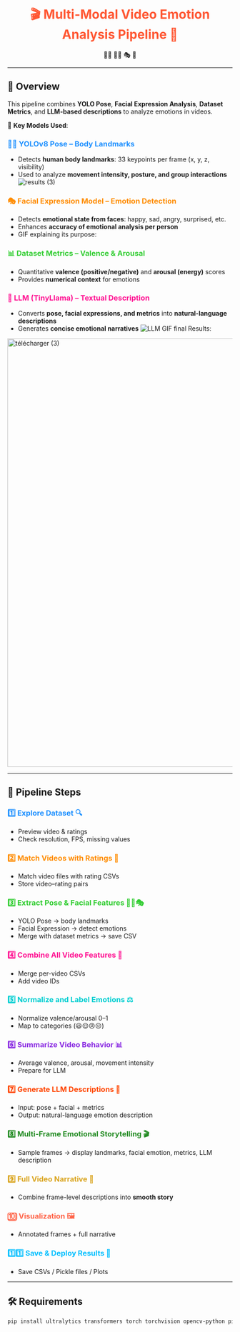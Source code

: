<h1 align="center" style="color:#FF5733;">🎬 Multi-Modal Video Emotion Analysis Pipeline 🧩</h1>

<p align="center">
🧍‍♂️ 👩‍🦰 🎭 🤖
</p>

---

## 🌈 Overview

This pipeline combines **YOLO Pose**, **Facial Expression Analysis**, **Dataset Metrics**, and **LLM-based descriptions** to analyze emotions in videos.

🧩 **Key Models Used**:

### <span style="color:#1E90FF;">🧍‍♂️ YOLOv8 Pose – Body Landmarks</span>
- Detects **human body landmarks**: 33 keypoints per frame (x, y, z, visibility)
- Used to analyze **movement intensity, posture, and group interactions**
![results (3)](https://github.com/user-attachments/assets/f9cc506c-ca48-4996-b0eb-8c939b28daf5)


### <span style="color:#FF8C00;">🎭 Facial Expression Model – Emotion Detection</span>
- Detects **emotional state from faces**: happy, sad, angry, surprised, etc.
- Enhances **accuracy of emotional analysis per person**
- GIF explaining its purpose:  

### <span style="color:#32CD32;">📊 Dataset Metrics – Valence & Arousal</span>
- Quantitative **valence (positive/negative)** and **arousal (energy)** scores
- Provides **numerical context** for emotions


### <span style="color:#FF1493;">🤖 LLM (TinyLlama) – Textual Description</span>
- Converts **pose, facial expressions, and metrics** into **natural-language descriptions**
- Generates **concise emotional narratives**
![LLM GIF]([https://media.giphy.com/media/3oEjI6SIIHBdRxXI40/giphy.gif](https://cdn-thumbnails.huggingface.co/social-thumbnails/spaces/aygalic/tiny-llama.png))
final Results:
<img width="2005" height="960" alt="télécharger (3)" src="https://github.com/user-attachments/assets/9f650549-7e0d-4f7d-a52c-3e0740068b11" />

---

## 📌 Pipeline Steps

### <span style="color:#1E90FF;">1️⃣ Explore Dataset 🔍</span>
- Preview video & ratings  
- Check resolution, FPS, missing values

### <span style="color:#FF8C00;">2️⃣ Match Videos with Ratings 🔗</span>
- Match video files with rating CSVs  
- Store video–rating pairs

### <span style="color:#32CD32;">3️⃣ Extract Pose & Facial Features 🧍‍♂️🎭</span>
- YOLO Pose → body landmarks  
- Facial Expression → detect emotions  
- Merge with dataset metrics → save CSV

### <span style="color:#FF1493;">4️⃣ Combine All Video Features 🔄</span>
- Merge per-video CSVs  
- Add video IDs

### <span style="color:#00CED1;">5️⃣ Normalize and Label Emotions ⚖️</span>
- Normalize valence/arousal 0–1  
- Map to categories (😃😌😠😔)

### <span style="color:#8A2BE2;">6️⃣ Summarize Video Behavior 📊</span>
- Average valence, arousal, movement intensity  
- Prepare for LLM

### <span style="color:#FF4500;">7️⃣ Generate LLM Descriptions 📝</span>
- Input: pose + facial + metrics  
- Output: natural-language emotion description

### <span style="color:#228B22;">8️⃣ Multi-Frame Emotional Storytelling 🎬</span>
- Sample frames → display landmarks, facial emotion, metrics, LLM description

### <span style="color:#DAA520;">9️⃣ Full Video Narrative 🧩</span>
- Combine frame-level descriptions into **smooth story**  

### <span style="color:#FF6347;">🔟 Visualization 🖼️</span>
- Annotated frames + full narrative

### <span style="color:#00BFFF;">1️⃣1️⃣ Save & Deploy Results 💾</span>
- Save CSVs / Pickle files / Plots

---

## 🛠️ Requirements

```bash
pip install ultralytics transformers torch torchvision opencv-python pillow pandas numpy matplotlib
